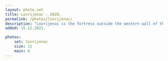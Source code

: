 ```yaml
---
layout: photo_set
title: Lovrijenac - 2020.
permalink: /photos/lovrijenac/
description: "Lovrijenac is the fortress outside the western wall of the city of Dubrovnik."
added: 15.12.2021.

photos:
    set: lovrijenac
    size: 11
    main: 6
---
```

